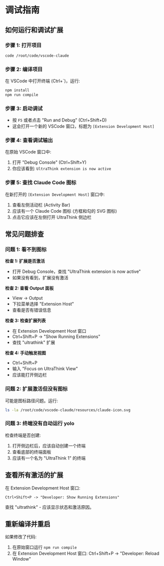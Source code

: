 # 调试指南

## 如何运行和调试扩展

### 步骤 1: 打开项目
```bash
code /root/code/vscode-claude
```

### 步骤 2: 编译项目
在 VSCode 中打开终端 (Ctrl+`)，运行:
```bash
npm install
npm run compile
```

### 步骤 3: 启动调试
- 按 `F5` 或者点击 "Run and Debug" (Ctrl+Shift+D)
- 这会打开一个新的 VSCode 窗口，标题为 `[Extension Development Host]`

### 步骤 4: 查看调试输出
在原始 VSCode 窗口中:
1. 打开 "Debug Console" (Ctrl+Shift+Y)
2. 你应该看到: `UltraThink extension is now active`

### 步骤 5: 查找 Claude Code 图标
在新打开的 `[Extension Development Host]` 窗口中:
1. 查看左侧活动栏 (Activity Bar)
2. 应该有一个 Claude Code 图标 (方框和勾的 SVG 图标)
3. 点击它应该在左侧打开 UltraThink 侧边栏

## 常见问题排查

### 问题 1: 看不到图标

**检查 1: 扩展是否激活**
- 打开 Debug Console，查找 "UltraThink extension is now active"
- 如果没有看到，扩展没有激活

**检查 2: 查看 Output 面板**
- View -> Output
- 下拉菜单选择 "Extension Host"
- 查看是否有错误信息

**检查 3: 检查扩展列表**
- 在 Extension Development Host 窗口
- Ctrl+Shift+P -> "Show Running Extensions"
- 查找 "ultrathink" 扩展

**检查 4: 手动触发视图**
- Ctrl+Shift+P
- 输入 "Focus on UltraThink View"
- 应该能打开侧边栏

### 问题 2: 扩展激活但没有图标

可能是图标路径问题。运行:
```bash
ls -la /root/code/vscode-claude/resources/claude-icon.svg
```

### 问题 3: 终端没有自动运行 yolo

检查终端是否创建:
1. 打开侧边栏后，应该自动创建一个终端
2. 查看底部的终端面板
3. 应该有一个名为 "UltraThink 1" 的终端

## 查看所有激活的扩展

在 Extension Development Host 窗口:
```
Ctrl+Shift+P -> "Developer: Show Running Extensions"
```

查找 "ultrathink" - 应该显示状态和激活原因。

## 重新编译并重启

如果修改了代码:
1. 在原始窗口运行 `npm run compile`
2. 在 Extension Development Host 窗口: Ctrl+Shift+P -> "Developer: Reload Window"
